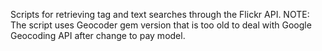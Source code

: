 Scripts for retrieving tag and text searches through the Flickr API. NOTE: The script uses Geocoder gem version that is too old to deal with Google Geocoding API after change to pay model.
